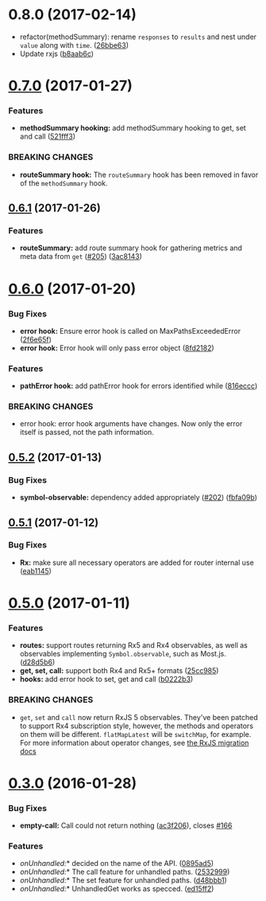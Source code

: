 <a name="0.8.0"></a>
# 0.8.0 (2017-02-14)

* refactor(methodSummary): rename `responses` to `results` and nest under `value` along with `time`. ([26bbe63](https://github.com/Netflix/falcor-router/commit/26bbe63))
* Update rxjs ([b8aab6c](https://github.com/Netflix/falcor-router/commit/b8aab6c))



<a name="0.7.0"></a>
# [0.7.0](https://github.com/Netflix/falcor-router/compare/0.6.1...v0.7.0) (2017-01-27)


### Features

* **methodSummary hooking:** add methodSummary hooking to get, set and call ([521fff3](https://github.com/Netflix/falcor-router/commit/521fff3))


### BREAKING CHANGES

* **routeSummary hook:** The `routeSummary` hook has been removed in favor of the `methodSummary` hook.



<a name="0.6.1"></a>
## [0.6.1](https://github.com/Netflix/falcor-router/compare/0.6.0...v0.6.1) (2017-01-26)


### Features

* **routeSummary:** add route summary hook for gathering metrics and meta data from `get` ([#205](https://github.com/Netflix/falcor-router/issues/205)) ([3ac8143](https://github.com/Netflix/falcor-router/commit/3ac8143))



<a name="0.6.0"></a>
# [0.6.0](https://github.com/Netflix/falcor-router/compare/0.5.2...v0.6.0) (2017-01-20)


### Bug Fixes

* **error hook:** Ensure error hook is called on MaxPathsExceededError ([2f6e65f](https://github.com/Netflix/falcor-router/commit/2f6e65f))
* **error hook:** Error hook will only pass error object ([8fd2182](https://github.com/Netflix/falcor-router/commit/8fd2182))


### Features

* **pathError hook:** add pathError hook for errors identified while ([816eccc](https://github.com/Netflix/falcor-router/commit/816eccc))


### BREAKING CHANGES

* error hook: error hook arguments have changes. Now only the error itself is passed, not the path information.



<a name="0.5.2"></a>
## [0.5.2](https://github.com/Netflix/falcor-router/compare/0.5.1...v0.5.2) (2017-01-13)


### Bug Fixes

* **symbol-observable:** dependency added appropriately ([#202](https://github.com/Netflix/falcor-router/issues/202)) ([fbfa09b](https://github.com/Netflix/falcor-router/commit/fbfa09b))



<a name="0.5.1"></a>
## [0.5.1](https://github.com/Netflix/falcor-router/compare/v0.4.0...v0.5.1) (2017-01-12)


### Bug Fixes

* **Rx:** make sure all necessary operators are added for router internal use ([eab1145](https://github.com/Netflix/falcor-router/commit/eab1145))

<a name="0.5.0"></a>
# [0.5.0](https://github.com/blesh/falcor-router/compare/v0.4.0...v0.5.0) (2017-01-11)

### Features

* **routes:** support routes returning Rx5 and Rx4 observables, as well as observables implementing `Symbol.observable`, such as Most.js. ([d28d5b6](https://github.com/blesh/falcor-router/commit/d28d5b6))
* **get, set, call:** support both Rx4 and Rx5+ formats ([25cc985](https://github.com/blesh/falcor-router/commit/25cc985))
* **hooks:** add error hook to set, get and call ([b0222b3](https://github.com/blesh/falcor-router/commit/b0222b3))


### BREAKING CHANGES

* `get`, `set` and `call` now return RxJS 5 observables. They've been patched to support Rx4 subscription style, however, the methods and operators on them will be different. `flatMapLatest` will be `switchMap`, for example. For more information about operator changes, see [the RxJS migration docs](https://github.com/ReactiveX/rxjs/blob/master/MIGRATION.md)

<a name="0.3.0"></a>
# [0.3.0](https://github.com/Netflix/falcor-router/compare/v0.2.12...v0.3.0) (2016-01-28)


### Bug Fixes

* **empty-call:** Call could not return nothing ([ac3f206](https://github.com/Netflix/falcor-router/commit/ac3f206)), closes [#166](https://github.com/Netflix/falcor-router/issues/166)

### Features

* **onUnhandled*:** decided on the name of the API. ([0895ad5](https://github.com/Netflix/falcor-router/commit/0895ad5))
* **onUnhandled*:** The call feature for unhandled paths. ([2532999](https://github.com/Netflix/falcor-router/commit/2532999))
* **onUnhandled*:** The set feature for unhandled paths. ([d48bbb1](https://github.com/Netflix/falcor-router/commit/d48bbb1))
* **onUnhandled*:** UnhandledGet works as specced. ([ed15ff2](https://github.com/Netflix/falcor-router/commit/ed15ff2))



